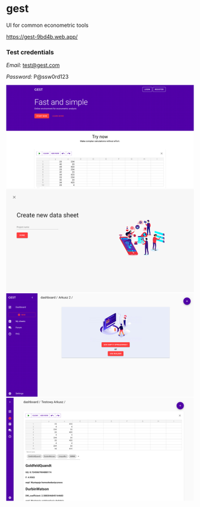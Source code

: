 # gest
UI for common econometric tools

https://gest-9bd4b.web.app/

### Test credentials

*Email:* test@gest.com

*Password:* P@ssw0rd123

![image 1](https://github.com/CukierPo2zl/gest/blob/master/src/assets/example1.png)
![image 2](https://github.com/CukierPo2zl/gest/blob/master/src/assets/example2.png)
![image 3](https://github.com/CukierPo2zl/gest/blob/master/src/assets/example3.png)
![image 4](https://github.com/CukierPo2zl/gest/blob/master/src/assets/example4.png)
